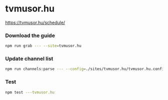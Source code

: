 # tvmusor.hu

https://tvmusor.hu/schedule/

### Download the guide

```sh
npm run grab --- --site=tvmusor.hu
```

### Update channel list

```sh
npm run channels:parse --- --config=./sites/tvmusor.hu/tvmusor.hu.config.js --output=./sites/tvmusor.hu/tvmusor.hu.channels.xml
```

### Test

```sh
npm test ---tvmusor.hu
```
